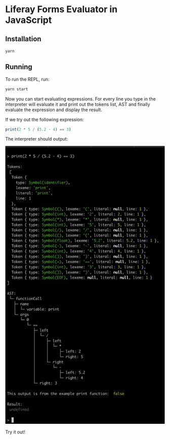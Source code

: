 # Liferay Forms Evaluator in JavaScript

## Installation

```bash
yarn
```

## Running

To run the REPL, run:

```bash
yarn start
```

Now you can start evaluating expressions. For every line you type in the interpreter will evaluate it and print out the tokens list, AST and finally evaluate the expression and display the result.

If we try out the following expression:

```javascript
print(2 * 5 / (5.2 - 4) == 3)
```

The interpreter should output:

![Interpreter output.](documentation/assets/sample_output1.png)

Try it out!